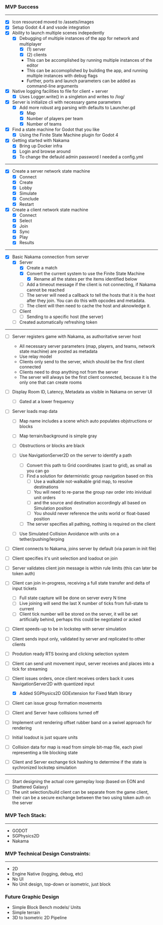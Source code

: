 ### MVP Success
---

- [x] Icon resourced moved to /assets/images
- [x] Setup Godot 4.4 and vsode integration
- [x] Ability to launch multiple scenes indepedently
  - [x] Debugging of multiple instances of the app for network and multiplayer
    - [x] (1) server
    - [x] (2) clients
    - This can be accomplished by running multiple instances of the editor
    - This can be accomoplished by building the app, and running multiple instances with debug flags
    - Further, ports and launch parameters can be added as command-line arguments
- [x] Native logging facilities to file for client + server
  - [x] Uses Logger.write() in a singleton and writes to /log/
- [x] Server is initialize cli with necessary game parameters
  - [x] Add more robust arg parsing with defaults to Launcher.gd
    - [x] Map
    - [x] Number of players per team
    - [x] Number of teams
- [x] Find a state machine for Godot that you like
  - [x] Using the Finite State Machine plugin for Godot 4
- [x] Getting started with Nakama
  - [x] Bring up Docker infra
  - [x] Login and browse around
  - [x] To change the defauld admin password I needed a config.yml
---
- [x] Create a server network state machine
  - [x] Connect
  - [x] Create
  - [x] Lobby
  - [x] Simulate
  - [x] Conclude
  - [x] Restart

- [x] Create a client network state machine
  - [x] Connect
  - [x] Select
  - [x] Join
  - [x] Sync
  - [x] Play
  - [x] Results
---
- [x] Basic Nakama connection from server
  - [x] Server
    - [x] Create a match
    - [x] Convert the current system to use the Finite State Machine
      - [x] Rename all the states per the items identified below
    - [ ] Add a timeout message if the client is not connecting, if Nakama cannot be reached
    - [ ] The server will need a callback to tell the hosts that it is the host after they join. You can do this with opcodes and metadata.
    - [ ] The client will then need to cache the host and aknowledge it.
  - [ ] Client
    - [ ] Sending to a specific host (the server)
  - [ ] Created automatically refreshing token
---



- [ ] Server registers game with Nakama, as authoritative server host
  - All necessary server parameters (map, players, and teams, network state machine) are posted as metadata
  - Use relay model
  - Clients only send to the server, which should be the first client connected
  - Clients need to drop anything not from the server
  - The server will always be the first client connected, because it is the only one that can create rooms

- [ ] Display Room ID, Latency, Metadata as visible in Nakama on server UI
  - [ ] Gated at a lower frequency

- [ ] Server loads map data
  - [ ] Map name includes a scene which auto populates objstructions or blocks
  - [ ] Map terrain/background is simple gray
  - [ ] Obstructions or blocks are black
  - [ ] Use NavigationServer2D on the server to identify a path
    - [ ] Convert this path to Grid coordinates (cast to grid), as small as you can go
    - [ ] Find a solution for deterministic group navigation based on this
      - [ ] Use a walkable not-walkable grid map, to resolve destinations
      - [ ] You will need to re-parse the group nav order into inividual unit orders
      - [ ] and the source and destination accordingly all based on Simulation position
      - [ ] You should never reference the units world or float-based position
    - [ ] The server specifies all pathing, nothing is required on the client
  - [ ] Use Simulated Collision Avoidance with units on a tether/pushing/lerping


- [ ] Client connects to Nakama, joins server by default (via param in init file)
- [ ] Client specifies it's unit selection and loadout on join
- [ ] Server validates client join message is within rule limits (this can later be token auth)

- [ ] Client can join in-progress, receiving a full state transfer and delta of input tickets
  - [ ] Full state capture will be done on server every N time
  - [ ] Live joining will send the last X number of ticks from full-state to current
  - [ ] Client tick number will be stored on the server, it will be set artificially behind, perhaps this could be negotiated or acked

- [ ] Client speeds-up to be in lockstep with server simulation
- [ ] Client sends input only, validated by server and replicated to other clients
- [ ] Prodution ready RTS boxing and clicking selection system
- [ ] Client can send unit movement input, server receives and places into a tick for streaming
- [ ] Client issues orders, once client receives orders back it uses NavigationServer2D with quantized input
  - [x] Added SGPhysics2D GDExtension for Fixed Math library

- [ ] Client can issue group formation movements
- [ ] Client and Server have collisions turned off
- [ ] Implement unit rendering offset rubber band on a swivel approach for rendering
- [ ] Initial loadout is just square units
- [ ] Collision data for map is read from simple bit-map file, each pixel representing a tile blocking state
- [ ] Client and Server exchange tick hashing to determine if the state is sychronized lockstep simulation
---
- [ ] Start designing the actual core gameplay loop (based on EON and Shattered Galaxy)
- [ ] The unit selection/build client can be separate from the game client, their can be a secure exchange between the two using token auth on the server

### MVP Tech Stack:
---
- GODOT
- SGPhysics2D
- Nakama

### MVP Technical Design Constraints:
---
- 2D
- Engine Native (logging, debug, etc)
- No UI
- No Unit design, top-down or isometric, just block

### Future Graphic Design
- Simple Block Bench models/ Units
- Simple terrain
- 3D to Isometric 2D Pipeline